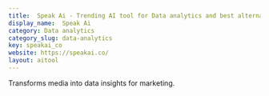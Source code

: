 ```yaml
---
title:  Speak Ai - Trending AI tool for Data analytics and best alternatives
display_name:  Speak Ai
category: Data analytics
category_slug: data-analytics
key: speakai_co
website: https://speakai.co/
layout: aitool
---
```


Transforms media into data insights for marketing.
